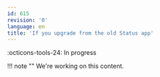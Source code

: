 ```yaml
---
id: 615
revision: '0'
language: en
title: 'If you upgrade from the old Status app'
---
```


:octicons-tools-24: In progress

!!! note ""
We're working on this content.
